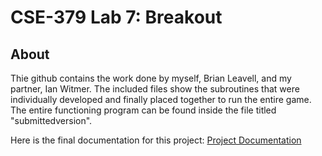 # CSE-379 Lab 7: Breakout

## About

Thie github contains the work done by myself, Brian Leavell, and my partner, Ian Witmer. The included files show the subroutines that were individually developed and finally placed together to run the entire game.
The entire functioning program can be found inside the file titled "submittedversion".

Here is the final documentation for this project:
[Project Documentation](https://github.com/Brian-Leavell/CSE-379/blob/main/lab7/CSE_379_Lab7_documentation.pdf)
